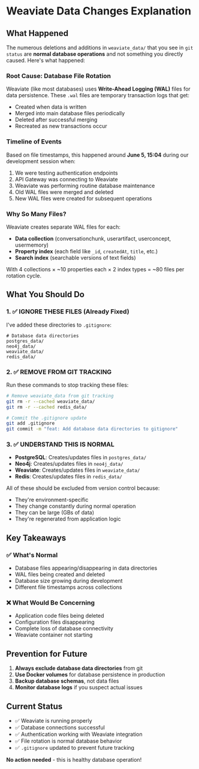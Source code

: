 # Weaviate Data Changes Explanation

## What Happened

The numerous deletions and additions in `weaviate_data/` that you see in `git status` are **normal database operations** and not something you directly caused. Here's what happened:

### Root Cause: Database File Rotation
Weaviate (like most databases) uses **Write-Ahead Logging (WAL)** files for data persistence. These `.wal` files are temporary transaction logs that get:
- Created when data is written
- Merged into main database files periodically 
- Deleted after successful merging
- Recreated as new transactions occur

### Timeline of Events
Based on file timestamps, this happened around **June 5, 15:04** during our development session when:
1. We were testing authentication endpoints
2. API Gateway was connecting to Weaviate
3. Weaviate was performing routine database maintenance
4. Old WAL files were merged and deleted
5. New WAL files were created for subsequent operations

### Why So Many Files?
Weaviate creates separate WAL files for each:
- **Data collection** (conversationchunk, userartifact, userconcept, usermemory)
- **Property index** (each field like `_id`, `createdAt`, `title`, etc.)
- **Search index** (searchable versions of text fields)

With 4 collections × ~10 properties each × 2 index types = ~80 files per rotation cycle.

## What You Should Do

### 1. ✅ IGNORE THESE FILES (Already Fixed)
I've added these directories to `.gitignore`:
```gitignore
# Database data directories
postgres_data/
neo4j_data/
weaviate_data/
redis_data/
```

### 2. ✅ REMOVE FROM GIT TRACKING
Run these commands to stop tracking these files:

```bash
# Remove weaviate_data from git tracking
git rm -r --cached weaviate_data/
git rm -r --cached redis_data/ 

# Commit the .gitignore update
git add .gitignore
git commit -m "feat: Add database data directories to gitignore"
```

### 3. ✅ UNDERSTAND THIS IS NORMAL
- **PostgreSQL**: Creates/updates files in `postgres_data/`
- **Neo4j**: Creates/updates files in `neo4j_data/`  
- **Weaviate**: Creates/updates files in `weaviate_data/`
- **Redis**: Creates/updates files in `redis_data/`

All of these should be excluded from version control because:
- They're environment-specific
- They change constantly during normal operation
- They can be large (GBs of data)
- They're regenerated from application logic

## Key Takeaways

### ✅ What's Normal
- Database files appearing/disappearing in data directories
- WAL files being created and deleted
- Database size growing during development
- Different file timestamps across collections

### ❌ What Would Be Concerning  
- Application code files being deleted
- Configuration files disappearing
- Complete loss of database connectivity
- Weaviate container not starting

## Prevention for Future
1. **Always exclude database data directories** from git
2. **Use Docker volumes** for database persistence in production
3. **Backup database schemas**, not data files
4. **Monitor database logs** if you suspect actual issues

## Current Status
- ✅ Weaviate is running properly
- ✅ Database connections successful  
- ✅ Authentication working with Weaviate integration
- ✅ File rotation is normal database behavior
- ✅ `.gitignore` updated to prevent future tracking

**No action needed** - this is healthy database operation! 